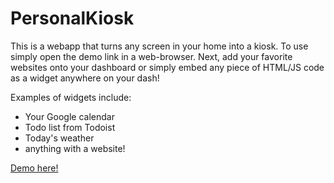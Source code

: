 # PersonalKiosk

This is a webapp that turns any screen in your home into a kiosk. To use simply open the demo link in a web-browser. Next, add your favorite websites onto your dashboard or simply embed any piece of HTML/JS code as a widget anywhere on your dash!

Examples of widgets include:

-  Your Google calendar
-  Todo list from Todoist
-  Today's weather 
-  anything with a website!

[Demo here!](https://ai-personal-kiosk.s3.us-east-2.amazonaws.com/index.html)


